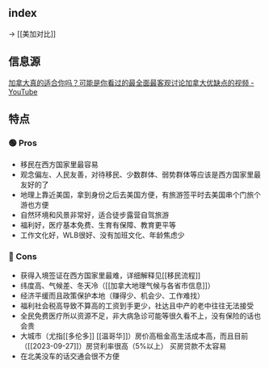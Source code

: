 ## index

-> [[美加对比]]

## 信息源

[加拿大真的适合你吗？可能是你看过的最全面最客观讨论加拿大优缺点的视频 - YouTube](https://www.youtube.com/watch?v=AmEzZPvo3hU)
## 特点

### 🟢 Pros

- 移民在西方国家里最容易
- 观念偏左、人民友善，对待移民、少数群体、弱势群体等应该是西方国家里最友好的了
- 地理上靠近美国，拿到身份之后去美国方便，有旅游签平时去美国串个门旅个游也方便
- 自然环境和风景非常好，适合徒步露营自驾旅游
- 福利好，医疗基本免费、生育有保障、教育更平等
- 工作文化好，WLB很好、没有加班文化、年龄焦虑少

### 🔴 Cons

- 获得入境签证在西方国家里最难，详细解释见[[移民流程]]
- 纬度高、气候差、冬天冷（[[加拿大地理气候与各省市信息]]）
- 经济平缓而且政策保护本地（赚得少、机会少、工作难找）
- 福利社会税高导致不算高的工资到手更少，社达且中产的老中往往无法接受
- 全民免费医疗所以资源不足，非大病急诊可能等很久看不上，没有保险的话也会贵
- 大城市（尤指[[多伦多]] [[温哥华]]）房价高租金高生活成本高，而且目前（[[2023-09-27]]）房贷利率很高（5%以上） 买房贷款不太容易
- 在北美没车的话交通会很不方便

